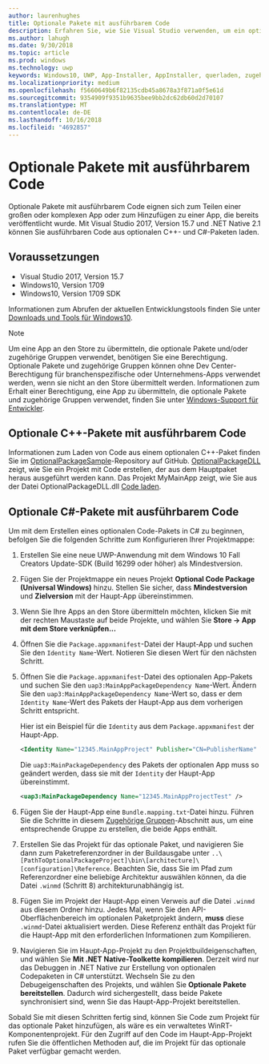 ```yaml
---
author: laurenhughes
title: Optionale Pakete mit ausführbarem Code
description: Erfahren Sie, wie Sie Visual Studio verwenden, um ein optionales Paket mit ausführbarem Code zu erstellen.
ms.author: lahugh
ms.date: 9/30/2018
ms.topic: article
ms.prod: windows
ms.technology: uwp
keywords: Windows10, UWP, App-Installer, AppInstaller, querladen, zugehörige Gruppe, optionale Pakete
ms.localizationpriority: medium
ms.openlocfilehash: f5660649b6f82135cdb45a8678a3f871a0f5e61d
ms.sourcegitcommit: 9354909f9351b9635bee9bb2dc62db60d2d70107
ms.translationtype: MT
ms.contentlocale: de-DE
ms.lasthandoff: 10/16/2018
ms.locfileid: "4692857"
---
```

# <a name="optional-packages-with-executable-code"></a>Optionale Pakete mit ausführbarem Code
 
Optionale Pakete mit ausführbarem Code eignen sich zum Teilen einer großen oder komplexen App oder zum Hinzufügen zu einer App, die bereits veröffentlicht wurde. Mit Visual Studio 2017, Version 15.7 und .NET Native 2.1 können Sie ausführbaren Code aus optionalen C++- und C#-Paketen laden.

## <a name="prerequisites"></a>Voraussetzungen
- Visual Studio 2017, Version 15.7
- Windows10, Version 1709
- Windows10, Version 1709 SDK

Informationen zum Abrufen der aktuellen Entwicklungstools finden Sie unter [Downloads und Tools für Windows10](https://developer.microsoft.com/windows/downloads). 

> [!NOTE]
> Um eine App an den Store zu übermitteln, die optionale Pakete und/oder zugehörige Gruppen verwendet, benötigen Sie eine Berechtigung. Optionale Pakete und zugehörige Gruppen können ohne Dev Center-Berechtigung für branchenspezifische oder Unternehmens-Apps verwendet werden, wenn sie nicht an den Store übermittelt werden. Informationen zum Erhalt einer Berechtigung, eine App zu übermitteln, die optionale Pakete und zugehörige Gruppen verwendet, finden Sie unter [Windows-Support für Entwickler](https://developer.microsoft.com/windows/support).

## <a name="c-optional-packages-with-executable-code"></a>Optionale C++-Pakete mit ausführbarem Code

Informationen zum Laden von Code aus einem optionalen C++-Paket finden Sie im [OptionalPackageSample](https://github.com/AppInstaller/OptionalPackageSample)-Repository auf GitHub. [OptionalPackageDLL](https://github.com/AppInstaller/OptionalPackageSample/tree/master/OptionalPackageDLL) zeigt, wie Sie ein Projekt mit Code erstellen, der aus dem Hauptpaket heraus ausgeführt werden kann. Das Projekt MyMainApp zeigt, wie Sie aus der Datei OptionalPackageDLL.dll [Code laden](https://github.com/AppInstaller/OptionalPackageSample/blob/bf6b4915ff1f3b8abfdaacb1ad9e77184c49fe18/MyMainApp/MainPage.xaml.cpp#L182).

## <a name="c-optional-packages-with-executable-code"></a>Optionale C#-Pakete mit ausführbarem Code

Um mit dem Erstellen eines optionalen Code-Pakets in C# zu beginnen, befolgen Sie die folgenden Schritte zum Konfigurieren Ihrer Projektmappe:

1. Erstellen Sie eine neue UWP-Anwendung mit dem Windows 10 Fall Creators Update-SDK (Build 16299 oder höher) als Mindestversion.

2. Fügen Sie der Projektmappe ein neues Projekt **Optional Code Package (Universal Windows)** hinzu. Stellen Sie sicher, dass **Mindestversion** und **Zielversion** mit der Haupt-App übereinstimmen.

3. Wenn Sie Ihre Apps an den Store übermitteln möchten, klicken Sie mit der rechten Maustaste auf beide Projekte, und wählen Sie **Store -> App mit dem Store verknüpfen...**

4. Öffnen Sie die `Package.appxmanifest`-Datei der Haupt-App und suchen Sie den `Identity Name`-Wert. Notieren Sie diesen Wert für den nächsten Schritt.

5. Öffnen Sie die `Package.appxmanifest`-Datei des optionalen App-Pakets und suchen Sie den `uap3:MainAppPackageDependency Name`-Wert. Ändern Sie den `uap3:MainAppPackageDependency Name`-Wert so, dass er dem `Identity Name`-Wert des Pakets der Haupt-App aus dem vorherigen Schritt entspricht. 

    Hier ist ein Beispiel für die `Identity` aus dem `Package.appxmanifest` der Haupt-App.
    ```XML
    <Identity Name="12345.MainAppProject" Publisher="CN=PublisherName" Version="1.0.0.0" />
    ```

    Die `uap3:MainPackageDependency` des Pakets der optionalen App muss so geändert werden, dass sie mit der `Identity` der Haupt-App übereinstimmt.
    ```XML
    <uap3:MainPackageDependency Name="12345.MainAppProjectTest" />
    ```

6. Fügen Sie der Haupt-App eine `Bundle.mapping.txt`-Datei hinzu. Führen Sie die Schritte in diesem [Zugehörige Gruppen](https://docs.microsoft.com/windows/uwp/packaging/optional-packages#related-sets)-Abschnitt aus, um eine entsprechende Gruppe zu erstellen, die beide Apps enthält. 

7. Erstellen Sie das Projekt für das optionale Paket, und navigieren Sie dann zum Paketreferenzordner in der Buildausgabe unter `..\[PathToOptionalPackageProject]\bin\[architecture]\[configuration]\Reference`. Beachten Sie, dass Sie im Pfad zum Referenzordner eine beliebige Architektur auswählen können, da die Datei `.winmd` (Schritt 8) architekturunabhängig ist.

8. Fügen Sie im Projekt der Haupt-App einen Verweis auf die Datei `.winmd` aus diesem Ordner hinzu. Jedes Mal, wenn Sie den API-Oberflächenbereich im optionalen Paketprojekt ändern, **muss** diese `.winmd`-Datei aktualisiert werden. Diese Referenz enthält das Projekt für die Haupt-App mit den erforderlichen Informationen zum Kompilieren.

9. Navigieren Sie im Haupt-App-Projekt zu den Projektbuildeigenschaften, und wählen Sie **Mit .NET Native-Toolkette kompilieren**. Derzeit wird nur das Debuggen in .NET Native zur Erstellung von optionalen Codepaketen in C# unterstützt. Wechseln Sie zu den Debugeigenschaften des Projekts, und wählen Sie **Optionale Pakete bereitstellen**. Dadurch wird sichergestellt, dass beide Pakete synchronisiert sind, wenn Sie das Haupt-App-Projekt bereitstellen.

Sobald Sie mit diesen Schritten fertig sind, können Sie Code zum Projekt für das optionale Paket hinzufügen, als wäre es ein verwaltetes WinRT-Komponentenprojekt. Für den Zugriff auf den Code im Haupt-App-Projekt rufen Sie die öffentlichen Methoden auf, die im Projekt für das optionale Paket verfügbar gemacht werden.